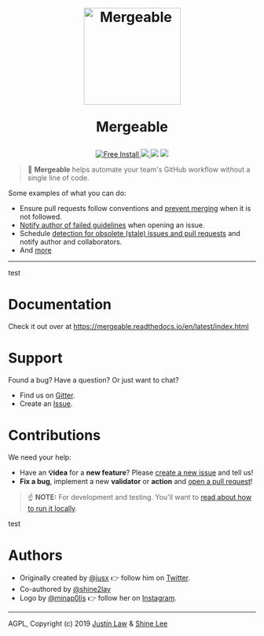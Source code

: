 
<h1 align="center">
  <br>
  <img src="mergeable-flex.png" alt="Mergeable" width="197">
  <br>
  <p>Mergeable</p>
</h1>

<p align="center">
  <a href="https://github.com/apps/mergeable">
    <img src="https://img.shields.io/badge/FREE-INSTALL-orange.svg" alt="Free Install">
  </a>
  <a href="https://gitter.im/mergeable-bot/Lobby?utm_source=badge&utm_medium=badge&utm_campaign=pr-badge&utm_content=badge">
    <img src="https://badges.gitter.im/mergeable-bot/Lobby.svg">
  </a>  
  <img src="https://github.com/mergeability/mergeable/workflows/CI/badge.svg">
  <a href="https://codecov.io/gh/mergeability/mergeable">
    <img src="https://codecov.io/gh/mergeability/mergeable/branch/master/graph/badge.svg">
  </a>
</p>

> 🤖 **Mergeable** helps automate your team's GitHub workflow without a single line of code.

Some examples of what you can do:

- Ensure pull requests follow conventions and [prevent merging][comment-if-guidelines-not-met] when it is not followed.
- [Notify author of failed guidelines][comment] when opening an issue.
- Schedule [detection for obsolete (stale) issues and pull requests][staleness] and notify author and collaborators.
- And [more][configuration]

---
test

# Documentation
Check it out over at https://mergeable.readthedocs.io/en/latest/index.html

# Support
Found a bug? Have a question? Or just want to chat?

- Find us on [Gitter](https://gitter.im/mergeable-bot/Lobby).
- Create an [Issue](https://github.com/mergeability/mergeable/issues/new).

# Contributions
We need your help:

- Have an **💡idea** for a **new feature**? Please [create a new issue](https://github.com/mergeability/mergeable/issues) and tell us!
- **Fix a bug**, implement a new **validator** or **action** and [open a pull request](CONTRIBUTING.md)!

> ☝️ **NOTE:** For development and testing. You'll want to [read about how to run it locally](deploy.md#running-locally).

test

# Authors
  - Originally created by [@jusx](https://twitter.com/jusx) 👉 follow him on [Twitter](https://twitter.com/jusx).
  - Co-authored by [@shine2lay](https://github.com/shine2lay)
  - Logo by [@minap0lis](https://www.instagram.com/minap0lis/)  👉  follow her on [Instagram](https://www.instagram.com/minap0lis/).
---
AGPL, Copyright (c) 2019 [Justin Law](https://github.com/jusx) & [Shine Lee](https://github.com/shine2lay)

[comment-if-guidelines-not-met]: https://mergeable.readthedocs.io/en/latest/recipes.html#comment-if-guidelines-not-met
[comment]: https://mergeable.readthedocs.io/en/latest/actions/comment.html
[staleness]: https://mergeable.readthedocs.io/en/latest/recipes.html#check-stale-pr-and-issues
[configuration]: https://mergeable.readthedocs.io/en/latest/configuration.html
